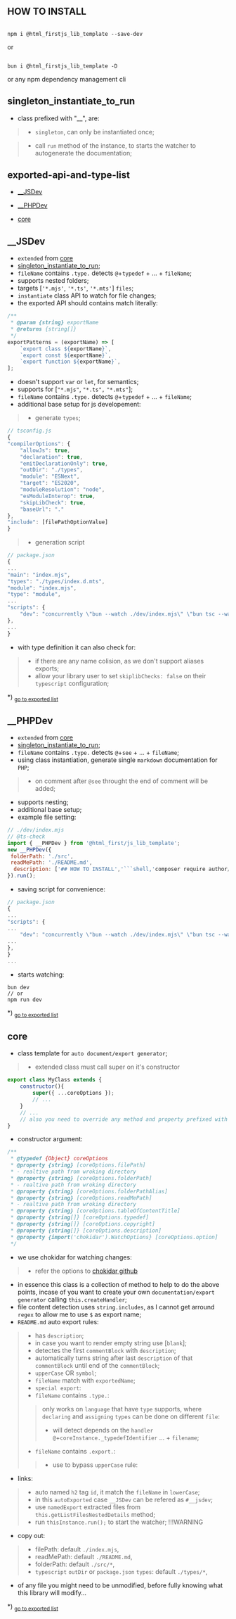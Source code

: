 ## HOW TO INSTALL

```shell

npm i @html_firstjs_lib_template --save-dev

```

or

```shell

bun i @html_firstjs_lib_template -D

```

or any npm dependency management cli

## singleton_instantiate_to_run

- class prefixed with "__", are:

> - `singleton`, can only be instantiated once;

> - call `run` method of the instance, to starts the watcher to autogenerate the documentation;

## exported-api-and-type-list

- [__JSDev](#__jsdev)

- [__PHPDev](#__phpdev)

- [core](#core)

<h2 id="__jsdev">__JSDev</h2>

- `extended` from [core](#core)- [singleton_instantiate_to_run](#singleton_instantiate_to_run);- `fileName` contains `.type.` detects `@`+`typedef` + ... + `fileName`;- supports nested folders;- targets [`'*.mjs'`, `'*.ts'`, `'*.mts'`] `files`;- `instantiate` class API to watch for file changes;- the exported API should contains match literally:```js/** * @param {string} exportName * @returns {string[]} */exportPatterns = (exportName) => [	`export class ${exportName}`,	`export const ${exportName}`,	`export function ${exportName}`,];```- doesn't support `var` or `let`, for semantics;- supports for [`"*.mjs"`, `"*.ts",` `"*.mts"`];- `fileName` contains `.type.` detects `@`+`typedef` + ... +  `fileName`;- additional base setup for js developement:> - generate `types`;```js// tsconfig.js{"compilerOptions": {	"allowJs": true,	"declaration": true,	"emitDeclarationOnly": true,	"outDir": "./types",	"module": "ESNext",	"target": "ES2020",	"moduleResolution": "node",	"esModuleInterop": true,	"skipLibCheck": true,	"baseUrl": "."},"include": [filePathOptionValue]}```> - generation script```js// package.json{..."main": "index.mjs","types": "./types/index.d.mts","module": "index.mjs","type": "module",..."scripts": {	"dev": "concurrently \"bun --watch ./dev/index.mjs\" \"bun tsc --watch\""},...}```- with type definition it can also check for:> - if there are any name colision, as we don't support aliases exports;> - allow your library user to set `skiplibChecks: false` on their `typescript` configuration;

*) <sub>[go to exported list](#exported-api-and-type-list)</sub>


<h2 id="__phpdev">__PHPDev</h2>

- `extended` from [core](#core)- [singleton_instantiate_to_run](#singleton_instantiate_to_run);- `fileName` contains `.type.` detects `@`+`see` + ... + `fileName`;- using class instantiation, generate single `markdown` documentation for `PHP`;> - on comment after `@see` throught the end of comment will be added;- supports nesting;- additional base setup;- example file setting:```js// ./dev/index.mjs// @ts-checkimport { __PHPDev } from '@html_first/js_lib_template';new __PHPDev({ folderPath: './src', readMePath: './README.md',  description: ['## HOW TO INSTALL','```shell,'composer require author/package-name',```'].}).run();```- saving script for convenience:```js// package.json{..."scripts": {...	"dev": "concurrently \"bun --watch ./dev/index.mjs\" \"bun tsc --watch\""...},}...```- starts watching:```shellbun dev// ornpm run dev```

*) <sub>[go to exported list](#exported-api-and-type-list)</sub>


<h2 id="core">core</h2>

- class template for `auto document/export generator`;> - extended class must call super on it's constructor```jsexport class MyClass extends {	constructor(){ 		super({ ...coreOptions });		// ...	}	// ...	// also you need to override any method and property prefixed with "_"}```- constructor argument:```js/** * @typedef {Object} coreOptions * @property {string} [coreOptions.filePath] * - realtive path from wroking directory * @property {string} [coreOptions.folderPath] * - realtive path from wroking directory * @property {string} [coreOptions.folderPathAlias] * @property {string} [coreOptions.readMePath] * - realtive path from wroking directory * @property {string} [coreOptions.tableOfContentTitle] * @property {string[]} [coreOptions.typedef] * @property {string[]} [coreOptions.copyright] * @property {string[]} [coreOptions.description] * @property {import('chokidar').WatchOptions} [coreOptions.option] */```-  we use chokidar for watching changes:> - refer the options to [chokidar github](https://github.com/paulmillr/chokidar)- in essence this class is a collection of method to help to do the above points, incase of you want to create your own `documentation/export generator` calling `this.createHandler`;- file content detection uses `string.includes`, as I cannot get arround `regex` to allow me to use `$` as export name;- `README.md` auto export rules:> - has `description`;> - in case you want to render empty string use [`blank`];> - detectes the first `commentBlock` with `description`;> - automatically turns string after last `description` of that `commentBlock` until end of the `commentBlock`;> - `upperCase` OR `symbol`;> - `fileName` match with `exportedName`;> - `special export`:> - `fileName` contains `.type.`:> > only works on `language` that have `type` supports, where `declaring` and `assigning` `types` can be done on different `file`:> > - will detect depends on the `handler` `@`+`coreInstance._typedefIdentifier` ... + `filename`;> - `fileName` contains `.export.`:> > - use to bypass `upperCase` rule:- links:> - auto named `h2` tag `id`, it match the `fileName` in `lowerCase`;> - in this `autoExported` case `__JSDev` can be refered as `#__jsdev`;> - use `namedExport` extracted files from `this.getListFilesNestedDetails` method;> - run `thisInstance.run();` to start the watcher;!!!WARNING- copy out:> - filePath: default `./index.mjs`,> - readMePath: default `./README.md`,> - folderPath: default `./src/*`,> - `typescript` `outDir` or `package.json` `types`: default `./types/*`,- of any file you might need to be unmodified, before fully knowing what this library will modify...

*) <sub>[go to exported list](#exported-api-and-type-list)</sub>
